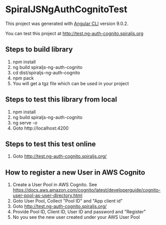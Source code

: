 # SpiralJSNgAuthCognitoTest

This project was generated with [Angular CLI](https://github.com/angular/angular-cli) version 9.0.2.

You can test this project at http://test.ng-auth-cognito.spiraljs.org


## Steps to build library
1. npm install
2. ng build spiraljs-ng-auth-cognito
3. cd dist/spiraljs-ng-auth-cognito
4. npm pack
5. You will get a tgz file which can be used in your project


## Steps to test this library from local
1. npm install
2. ng build spiraljs-ng-auth-cognito
3. ng serve -o
4. Goto http://localhost:4200


## Steps to test this test online 
1. Goto http://test.ng-auth-cognito.spiraljs.org/


## How to register a new User in AWS Cognito
1. Create a User Pool in AWS Cognito. See https://docs.aws.amazon.com/cognito/latest/developerguide/cognito-user-pool-as-user-directory.html 
2. Goto User Pool,  Collect "Pool ID" and "App client id"
3. Goto http://test.ng-auth-cognito.spiraljs.org/
4. Provide Pool ID, Client ID, User ID and password and "Register"
5. No you see the new user created under your AWS User Pool



